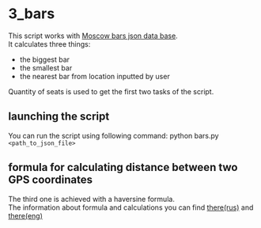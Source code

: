 # 3_bars
This script works with [Moscow bars json data base](http://data.mos.ru/opendata/7710881420-bary/ "download source").  
It calculates three things:  
* the biggest bar  
* the smallest bar   
* the nearest bar from  location inputted by user  
  
Quantity of seats is used to get the first two tasks of the script. 

## launching the script  
You can run the script using following command: python bars.py `<path_to_json_file>`  
## formula for calculating distance between two GPS coordinates
The third one is achieved with a haversine formula.  
The information about formula and calculations you can find [there(rus)](http://gis-lab.info/qa/great-circles.html) and [there(eng)](https://en.wikipedia.org/wiki/Haversine_formula)  

